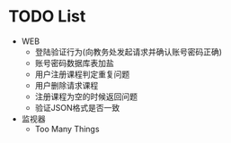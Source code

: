 TODO List
====================
- WEB
    - 登陆验证行为(向教务处发起请求并确认账号密码正确)
    - 账号密码数据库表加盐
    - 用户注册课程判定重复问题
    - 用户删除请求课程
    - 注册课程为空的时候返回问题
    - 验证JSON格式是否一致
- 监视器
    - Too Many Things
